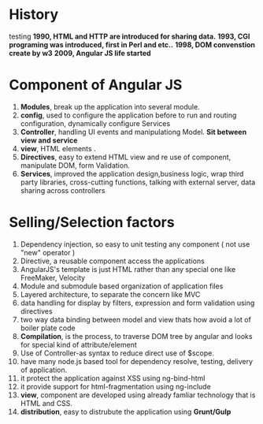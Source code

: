 # History
testing
**1990, HTML and HTTP are introduced for sharing data.** **1993, CGI programing was introduced, first in Perl and etc..** **1998, DOM convenstion create by w3** **2009, Angular JS life started**

# Component of Angular JS

1. **Modules**, break up the application into several module.
2. **config**, used to configure the application before to run and routing configuration, dynamically configure Services
3. **Controller**, handling UI events and manipulationg Model. **Sit between view and service**
4. **view**, HTML elements .
5. **Directives**, easy to extend HTML view and re use of component, manipulate DOM, form Validation.
6. **Services**, improved the application design,business logic, wrap third party libraries, cross-cutting functions, talking with external server, data sharing across controllers

# Selling/Selection factors

1. Dependency injection, so easy to unit testing any component ( not use "new" operator )
2. Directive, a reusable component access the applications
3. AngularJS's template is just HTML rather than any special one like FreeMaker, Velocity
4. Module and submodule based organization of application files
5. Layered architecture, to separate the concern like MVC
6. data handling for display by filters, expression and form validation using directives
7. two way data binding between model and view thats how avoid a lot of boiler plate code
8. **Compilation**, is the process, to traverse DOM tree by angular and looks for special kind of attribute/element
9. Use of Controller-as syntax to reduce direct use of $scope.
10. have many node.js based tool for dependency resolve, testing, delivery of application.
11. it protect the application against XSS using ng-bind-html
12. it provide support for html-fragmentation using ng-include
13. **view**, component are developed using already famliar technology that is HTML and CSS.
14. **distribution**, easy to distrubute the application using **Grunt/Gulp**
